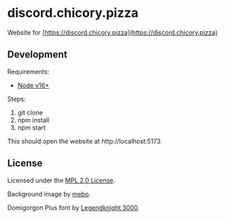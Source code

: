 # discord.chicory.pizza

Website for [https://discord.chicory.pizza](https://discord.chicory.pizza)

## Development

Requirements:

- [Node v16+](https://nodejs.org)

Steps:

1. git clone
2. npm install
3. npm start

This should open the website at http://localhost:5173

## License

Licensed under the [MPL 2.0 License](https://www.mozilla.org/en-US/MPL/2.0/).

Background image by [mebo](https://www.youtube.com/c/MeboDotExe).

Domigorgon Plus font by [Legendknight 3000](https://www.youtube.com/@Legendknight3000).
